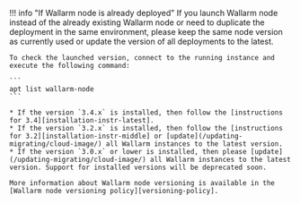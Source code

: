!!! info "If Wallarm node is already deployed"
    If you launch Wallarm node instead of the already existing Wallarm node or need to duplicate the deployment in the same environment, please keep the same node version as currently used or update the version of all deployments to the latest.

    To check the launched version, connect to the running instance and execute the following command:

    ```
    apt list wallarm-node
    ```

    * If the version `3.4.x` is installed, then follow the [instructions for 3.4][installation-instr-latest].
    * If the version `3.2.x` is installed, then follow the [instructions for 3.2][installation-instr-middle] or [update](/updating-migrating/cloud-image/) all Wallarm instances to the latest version.
    * If the version `3.0.x` or lower is installed, then please [update](/updating-migrating/cloud-image/) all Wallarm instances to the latest version. Support for installed versions will be deprecated soon.

    More information about Wallarm node versioning is available in the [Wallarm node versioning policy][versioning-policy].
